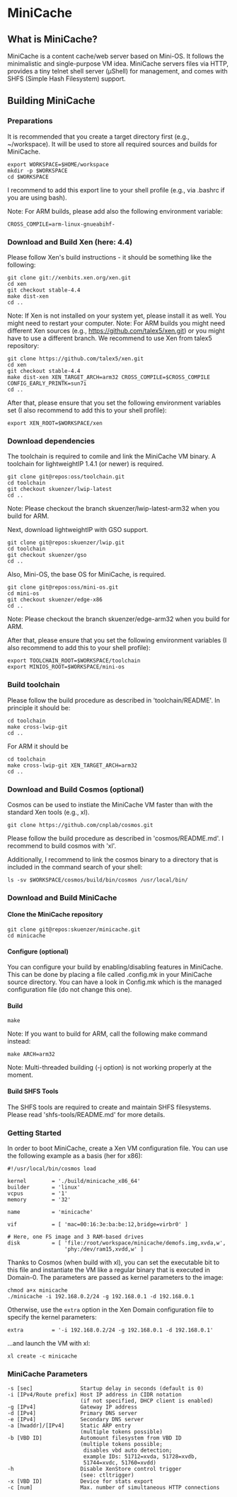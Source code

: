 MiniCache
=========

What is MiniCache?
------------------

MiniCache is a content cache/web server based on Mini-OS. It follows the
minimalistic and single-purpose VM idea. MiniCache servers files via HTTP,
provides a tiny telnet shell server (µShell) for management, and comes with
SHFS (Simple Hash Filesystem) support.


Building MiniCache
------------------

### Preparations
It is recommended that you create a target directory first (e.g., ~/workspace).
It will be used to store all required sources and builds for MiniCache.

    export WORKSPACE=$HOME/workspace
    mkdir -p $WORKSPACE
    cd $WORKSPACE

I recommend to add this export line to your shell profile (e.g., via .bashrc if
you are using bash).

Note: For ARM builds, please add also the following environment variable:

    CROSS_COMPILE=arm-linux-gnueabihf-


### Download and Build Xen (here: 4.4)
Please follow Xen's build instructions - it should be something like the
following:

    git clone git://xenbits.xen.org/xen.git
    cd xen
    git checkout stable-4.4
    make dist-xen
    cd ..

Note: If Xen is not installed on your system yet, please install it as well.
You might need to restart your computer.
Note: For ARM builds you might need different Xen sources (e.g., https://github.com/talex5/xen.git)
or you might have to use a different branch. We recommend to use Xen from talex5 repository:

    git clone https://github.com/talex5/xen.git
    cd xen
    git checkout stable-4.4
    make dist-xen XEN_TARGET_ARCH=arm32 CROSS_COMPILE=$CROSS_COMPILE CONFIG_EARLY_PRINTK=sun7i
    cd ..

After that, please ensure that you set the following environment variables set
(I also recommend to add this to your shell profile):

    export XEN_ROOT=$WORKSPACE/xen


### Download dependencies
The toolchain is required to comile and link the MiniCache VM binary. A
toolchain for lightweightIP 1.4.1 (or newer) is required.

    git clone git@repos:oss/toolchain.git
    cd toolchain
    git checkout skuenzer/lwip-latest
    cd ..

Note: Please checkout the branch skuenzer/lwip-latest-arm32 when you build for ARM.

Next, download lightweightIP with GSO support.

    git clone git@repos:skuenzer/lwip.git
    cd toolchain
    git checkout skuenzer/gso
    cd ..

Also, Mini-OS, the base OS for MiniCache, is required.

    git clone git@repos:oss/mini-os.git
    cd mini-os
    git checkout skuenzer/edge-x86
    cd ..

Note: Please checkout the branch skuenzer/edge-arm32 when you build for ARM.

After that, please ensure that you set the following environment variables
(I also recommend to add this to your shell profile):

    export TOOLCHAIN_ROOT=$WORKSPACE/toolchain
    export MINIOS_ROOT=$WORKSPACE/mini-os


### Build toolchain
Please follow the build procedure as described in 'toolchain/README'.
In principle it should be:

    cd toolchain
    make cross-lwip-git
    cd ..

For ARM it should be

    cd toolchain
    make cross-lwip-git XEN_TARGET_ARCH=arm32
    cd ..


### Download and Build Cosmos (optional)
Cosmos can be used to instiate the MiniCache VM faster than with the standard Xen tools (e.g., xl).

    git clone https://github.com/cnplab/cosmos.git

Please follow the build procedure as described in 'cosmos/README.md'.
I recommend to build cosmos with 'xl'.

Additionally, I recommend to link the cosmos binary to a directory that is
included in the command search of your shell:

    ls -sv $WORKSPACE/cosmos/build/bin/cosmos /usr/local/bin/


### Download and Build MiniCache
#### Clone the MiniCache repository

    git clone git@repos:skuenzer/minicache.git
    cd minicache

#### Configure (optional)
You can configure your build by enabling/disabling features in MiniCache.
This can be done by placing a file called .config.mk in your MiniCache
source directory. You can have a look in Config.mk which is the managed
configuration file (do not change this one).

#### Build

    make

Note: If you want to build for ARM, call the following make command instead:

    make ARCH=arm32

Note: Multi-threaded building (-j option) is not working properly at the moment.

#### Build SHFS Tools
The SHFS tools are required to create and maintain SHFS filesystems.
Please read 'shfs-tools/README.md' for more details.


### Getting Started
In order to boot MiniCache, create a Xen VM configuration file. You can use the
following example as a basis (her for x86):

    #!/usr/local/bin/cosmos load

    kernel        = './build/minicache_x86_64'
    builder       = 'linux'
    vcpus         = '1'
    memory        = '32'

    name          = 'minicache'

    vif           = [ 'mac=00:16:3e:ba:be:12,bridge=virbr0' ]

    # Here, one FS image and 3 RAM-based drives
    disk          = [ 'file:/root/workspace/minicache/demofs.img,xvda,w',
                      'phy:/dev/ram15,xvdd,w' ]

Thanks to Cosmos (when build with xl), you can set the executable bit to
this file and instantiate the VM like a regular binary that is executed
in Domain-0. The parameters are passed as kernel parameters to the image:

    chmod a+x minicache
    ./minicache -i 192.168.0.2/24 -g 192.168.0.1 -d 192.168.0.1

Otherwise, use the `extra` option in the Xen Domain configuration file to
specify the kernel parameters:

    extra         = '-i 192.168.0.2/24 -g 192.168.0.1 -d 192.168.0.1'

...and launch the VM with xl:

    xl create -c minicache


### MiniCache Parameters

    -s [sec]               Startup delay in seconds (default is 0)
    -i [IPv4/Route prefix] Host IP address in CIDR notation
                           (if not specified, DHCP client is enabled)
    -g [IPv4]              Gateway IP address
    -d [IPv4]              Primary DNS server
    -e [IPv4]              Secondary DNS server
    -a [hwaddr]/[IPv4]     Static ARP entry
                           (multiple tokens possible)
    -b [VBD ID]            Automount filesystem from VBD ID
                           (multiple tokens possible;
                            disables vbd auto detection;
                            example IDs: 51712=xvda, 51728=xvdb,
                            51744=xvdc, 51760=xvdd)
    -h                     Disable XenStore control trigger
                           (see: ctltrigger)
    -x [VBD ID]            Device for stats export
    -c [num]               Max. number of simultaneous HTTP connections

